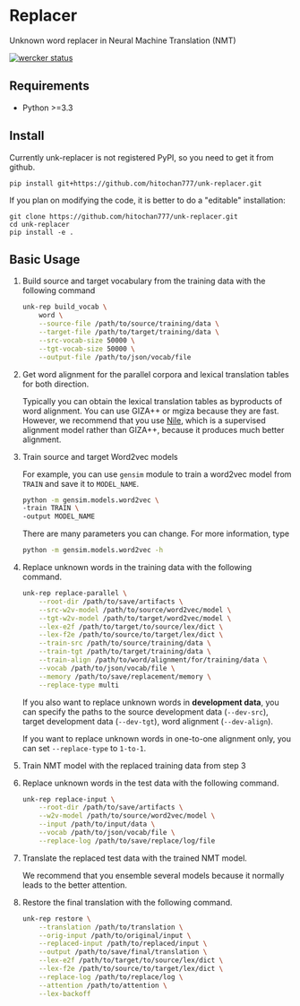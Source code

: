 # Replacer

Unknown word replacer in Neural Machine Translation (NMT)

[![wercker status](https://app.wercker.com/status/f85bf4841c6422cd5ddfba7bdf635318/s/ "wercker status")](https://app.wercker.com/project/byKey/f85bf4841c6422cd5ddfba7bdf635318)

## Requirements
- Python >=3.3

## Install
Currently unk-replacer is not registered PyPI, so you need to
get it from github.

```
pip install git+https://github.com/hitochan777/unk-replacer.git
```

If you plan on modifying the code, it is better to do a "editable" installation:

```
git clone https://github.com/hitochan777/unk-replacer.git
cd unk-replacer
pip install -e .
```

## Basic Usage

1. Build source and target vocabulary from the training data with the following command

    ```bash
    unk-rep build_vocab \
        word \
        --source-file /path/to/source/training/data \
        --target-file /path/to/target/training/data \
        --src-vocab-size 50000 \
        --tgt-vocab-size 50000 \
        --output-file /path/to/json/vocab/file
    ```

2. Get word alignment for the parallel corpora and lexical translation tables for both direction.
   
   Typically you can obtain the lexical translation tables as byproducts 
   of word alignment. 
   You can use GIZA++ or mgiza because they are fast.
   However, we recommend that you use [Nile](https://TODO.com),
   which is a supervised alignment model rather than GIZA++, 
   because it produces much better alignment.

2. Train source and target Word2vec models
   
   For example, you can use `gensim` module to train a word2vec model from `TRAIN`
   and save it to `MODEL_NAME`.
 
   ```bash
   python -m gensim.models.word2vec \
   -train TRAIN \
   -output MODEL_NAME
   ```
   
   There are many parameters you can change.
   For more information, type
   
   ```bash
   python -m gensim.models.word2vec -h
   ```

3. Replace unknown words in the training data with the
    following command.
   
    ```bash
    unk-rep replace-parallel \
        --root-dir /path/to/save/artifacts \
        --src-w2v-model /path/to/source/word2vec/model \
        --tgt-w2v-model /path/to/target/word2vec/model \
        --lex-e2f /path/to/target/to/source/lex/dict \
        --lex-f2e /path/to/source/to/target/lex/dict \
        --train-src /path/to/source/training/data \
        --train-tgt /path/to/target/training/data \
        --train-align /path/to/word/alignment/for/training/data \
        --vocab /path/to/json/vocab/file \
        --memory /path/to/save/replacement/memory \
        --replace-type multi
    ```

    If you also want to replace unknown words in **development data**,
    you can specify the paths to the source development data (`--dev-src`), target development data (`--dev-tgt`), 
    word alignment (`--dev-align`).
    
    If you want to replace unknown words in one-to-one alignment only, you can set `--replace-type` to `1-to-1`.

4. Train NMT model with the replaced training data from step 3

5. Replace unknown words in the test data with the following command.

    ```bash
    unk-rep replace-input \
        --root-dir /path/to/save/artifacts \
        --w2v-model /path/to/source/word2vec/model \
        --input /path/to/input/data \
        --vocab /path/to/json/vocab/file \
        --replace-log /path/to/save/replace/log/file
    ```

6. Translate the replaced test data with the trained NMT model.

    We recommend that you ensemble several models because it normally
    leads to the better attention.

7. Restore the final translation with the following command.

    ```bash
    unk-rep restore \
        --translation /path/to/translation \
        --orig-input /path/to/original/input \
        --replaced-input /path/to/replaced/input \
        --output /path/to/save/final/translation \
        --lex-e2f /path/to/target/to/source/lex/dict \
        --lex-f2e /path/to/source/to/target/lex/dict \
        --replace-log /path/to/replace/log \
        --attention /path/to/attention \
        --lex-backoff
    ```
